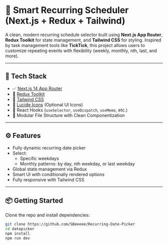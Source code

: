# 📅 Smart Recurring Scheduler (Next.js + Redux + Tailwind)

A clean, modern recurring schedule selector built using **Next.js App Router**, **Redux Toolkit** for state management, and **Tailwind CSS** for styling. Inspired by task management tools like **TickTick**, this project allows users to customize repeating events with flexibility (weekly, monthly, nth, last, and more).

---

## 🚀 Tech Stack

- ✅ [Next.js 14 App Router](https://nextjs.org/docs/app)
- 🎯 [Redux Toolkit](https://redux-toolkit.js.org/)
- 💅 [Tailwind CSS](https://tailwindcss.com/)
- 🎨 [Lucide Icons](https://lucide.dev/) (Optional UI Icons)
- 🧠 React Hooks (`useSelector`, `useDispatch`, `useMemo`, etc.)
- 📁 Modular File Structure with Clean Componentization

---

## ⚙️ Features

- Fully dynamic recurring date picker
- Select:
  - Specific weekdays
  - Monthly patterns: by day, nth weekday, or last weekday
- Global state management via Redux
- Smart UI with conditionally rendered options
- Fully responsive with Tailwind CSS

---

## 📦 Getting Started

Clone the repo and install dependencies:

```bash
git clone https://github.com/SBeeeee/Recurring-Date-Picker
cd datepicker
npm install
npm run dev
